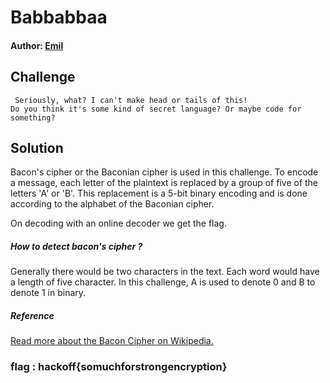 # Babbabbaa
#### Author: [Emil](https://github.com/TheSkullCrushr)
## Challenge
`
Seriously, what? I can't make head or tails of this!`  
`Do you think it's some kind of secret language? Or maybe code for something?  
`
## Solution
Bacon's cipher or the Baconian cipher is used in this challenge.
To encode a message, each letter of the plaintext is replaced by a group of five of the letters 'A' or 'B'. This replacement is a 5-bit binary encoding and is done according to the alphabet of the Baconian cipher.

On decoding with an online decoder we get the flag.

##### How to detect bacon's cipher ?
Generally there would be two characters in the text. Each word would have a length of five character.
In this challenge, A is used to denote 0 and B to denote 1 in binary.

##### Reference
[Read more about the Bacon Cipher on Wikipedia.](https://en.wikipedia.org/wiki/Bacon%27s_cipher)

### flag : hackoff{somuchforstrongencryption}
